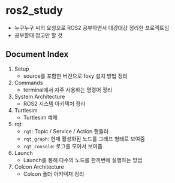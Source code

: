 # ros2_study
- 누구누구 씨의 요청으로 ROS2 공부하면서 대강대강 정리한 프로젝트임
- 공부할때 참고만 할 것

## Document Index
1. Setup
   - source를 포함한 버전으로 foxy 설치 방법 정리
2. Commands
   - terminal에서 자주 사용하는 명령어 정리
3. System Architecture
   - ROS2 시스템 아키텍처 정리
4. Turtlesim
   - Turtlesim 예제
5. rqt
   - `rqt`: Topic / Service / Action 핸들러
   - `rqt_graph`: 현재 활성화된 노드를 그래프 형태로 보여줌
   - `rqt_console`: 로그를 모아서 보여줌
6. Launch
   - Launch를 통해 다수의 노드를 한꺼번에 실행하는 방법
7. Colcon Architecture
   - Colcon 폴더 아키텍처 정리
